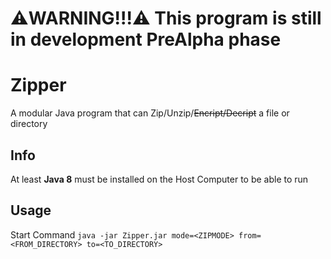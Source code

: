 # ⚠️WARNING!!!⚠️ This program is still in development **PreAlpha** phase

# Zipper
 
A modular Java program that can Zip/Unzip/~~Encript/Decript~~ a file or directory

## Info

At least **Java 8** must be installed on the Host Computer to be able to run

## Usage

Start Command `java -jar Zipper.jar mode=<ZIPMODE> from=<FROM_DIRECTORY> to=<TO_DIRECTORY>`
